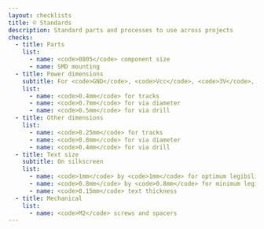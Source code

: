 ```yaml
---
layout: checklists
title: © Standards
description: Standard parts and processes to use across projects
checks:
  - title: Parts
    list:
      - name: <code>0805</code> component size
      - name: SMD mounting
  - title: Power dimensions
    subtitle: For <code>GND</code>, <code>Vcc</code>, <code>3V</code>, <code>5V</code>
    list:
      - name: <code>0.4mm</code> for tracks
      - name: <code>0.7mm</code> for via diameter
      - name: <code>0.5mm</code> for via drill
  - title: Other dimensions
    list:
      - name: <code>0.25mm</code> for tracks
      - name: <code>0.8mm</code> for via diameter
      - name: <code>0.4mm</code> for via drill
  - title: Text size
    subtitle: On silkscreen
    list:
      - name: <code>1mm</code> by <code>1mm</code> for optimum legibility size
      - name: <code>0.8mm</code> by <code>0.8mm</code> for minimum legibility size
      - name: <code>0.15mm</code> text thickness
  - title: Mechanical
    list:
      - name: <code>M2</code> screws and spacers
---
```

